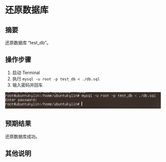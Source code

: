 # 还原数据库

## 摘要

还原数据库 “test_db”。

## 操作步骤

1. 启动 Terminal
2. 执行 `mysql -u root -p test_db < ./db.sql`
3. 输入密码并回车

![还原数据库](./img/还原数据库.png)

## 预期结果

还原数据库成功。

## 其他说明
